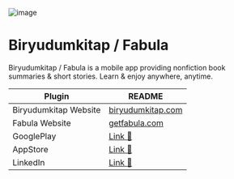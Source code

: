 ![image](https://user-images.githubusercontent.com/31334024/164491903-5346e792-6bf6-4f8f-876a-572feda85981.png)

# Biryudumkitap / Fabula


Biryudumkitap / Fabula is a mobile app providing nonfiction book summaries & short stories. Learn & enjoy anywhere, anytime.



| Plugin | README |
| ------ | ------ |
| Biryudumkitap Website | [biryudumkitap.com](https://www.biryudumkitap.com) |
| Fabula Website | [getfabula.com](https://www.getfabula.com) |
| GooglePlay | [Link 🔗](https://biryudumkitap.onelink.me/fzCw?pid=website&c=BYK_Home_20211025) |
| AppStore | [Link 🔗](https://biryudumkitap.onelink.me/fzCw?pid=website&c=BYK_Home_20211025) |
| LinkedIn | [Link 🔗](https://www.linkedin.com/company/biryudumkitap/) |



